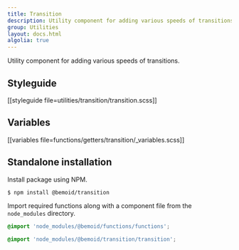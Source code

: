 ```yaml
---
title: Transition
description: Utility component for adding various speeds of transitions.
group: Utilities
layout: docs.html
algolia: true
---
```


Utility component for adding various speeds of transitions.

## Styleguide

[[styleguide file=utilities/transition/transition.scss]]

## Variables

[[variables file=functions/getters/transition/_variables.scss]]

## Standalone installation

Install package using NPM.

```bash
$ npm install @bemoid/transition
```

Import required functions along with a component file from the `node_modules` directory.

```scss
@import 'node_modules/@bemoid/functions/functions';

@import 'node_modules/@bemoid/transition/transition';
```